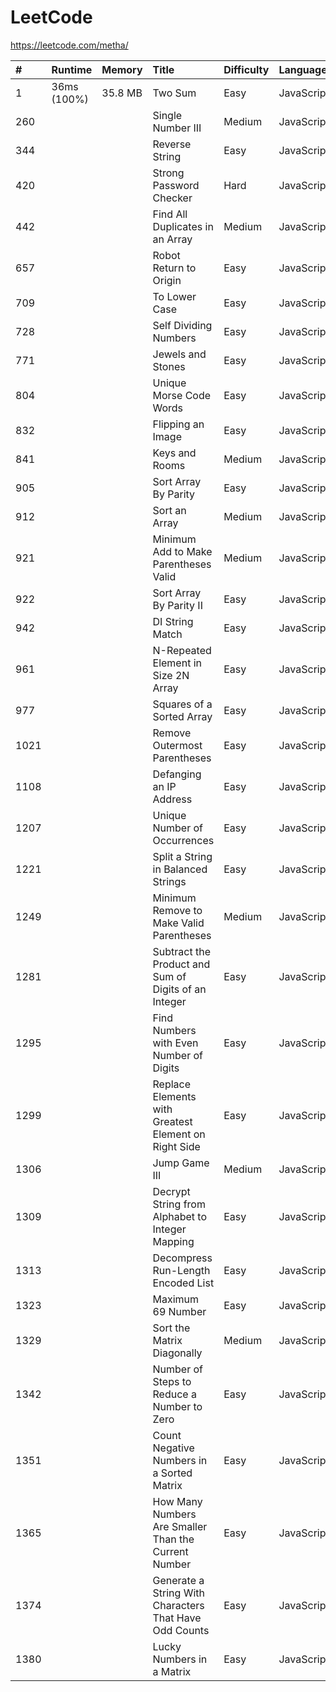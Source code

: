 # LeetCode

https://leetcode.com/metha/

| #    | Runtime        | Memory  | Title                                                    | Difficulty | Language   |
| :--- | :------------- | :------ | :------------------------------------------------------- | :--------- | :--------- |
| 1    | 36ms (100%)    | 35.8 MB | Two Sum                                                  | Easy       | JavaScript |
| 260  |                |         | Single Number III                                        | Medium     | JavaScript |
| 344  |                |         | Reverse String                                           | Easy       | JavaScript |
| 420  |                |         | Strong Password Checker                                  | Hard       | JavaScript |
| 442  |                |         | Find All Duplicates in an Array                          | Medium     | JavaScript |
| 657  |                |         | Robot Return to Origin                                   | Easy       | JavaScript |
| 709  |                |         | To Lower Case                                            | Easy       | JavaScript |
| 728  |                |         | Self Dividing Numbers                                    | Easy       | JavaScript |
| 771  |                |         | Jewels and Stones                                        | Easy       | JavaScript |
| 804  |                |         | Unique Morse Code Words                                  | Easy       | JavaScript |
| 832  |                |         | Flipping an Image                                        | Easy       | JavaScript |
| 841  |                |         | Keys and Rooms                                           | Medium     | JavaScript |
| 905  |                |         | Sort Array By Parity                                     | Easy       | JavaScript |
| 912  |                |         | Sort an Array                                            | Medium     | JavaScript |
| 921  |                |         | Minimum Add to Make Parentheses Valid                    | Medium     | JavaScript |
| 922  |                |         | Sort Array By Parity II                                  | Easy       | JavaScript |
| 942  |                |         | DI String Match                                          | Easy       | JavaScript |
| 961  |                |         | N-Repeated Element in Size 2N Array                      | Easy       | JavaScript |
| 977  |                |         | Squares of a Sorted Array                                | Easy       | JavaScript |
| 1021 |                |         | Remove Outermost Parentheses                             | Easy       | JavaScript |
| 1108 |                |         | Defanging an IP Address                                  | Easy       | JavaScript |
| 1207 |                |         | Unique Number of Occurrences                             | Easy       | JavaScript |
| 1221 |                |         | Split a String in Balanced Strings                       | Easy       | JavaScript |
| 1249 |                |         | Minimum Remove to Make Valid Parentheses                 | Medium     | JavaScript |
| 1281 |                |         | Subtract the Product and Sum of Digits of an Integer     | Easy       | JavaScript |
| 1295 |                |         | Find Numbers with Even Number of Digits                  | Easy       | JavaScript |
| 1299 |                |         | Replace Elements with Greatest Element on Right Side     | Easy       | JavaScript |
| 1306 |                |         | Jump Game III                                            | Medium     | JavaScript |
| 1309 |                |         | Decrypt String from Alphabet to Integer Mapping          | Easy       | JavaScript |
| 1313 |                |         | Decompress Run-Length Encoded List                       | Easy       | JavaScript |
| 1323 |                |         | Maximum 69 Number                                        | Easy       | JavaScript |
| 1329 |                |         | Sort the Matrix Diagonally                               | Medium     | JavaScript |
| 1342 |                |         | Number of Steps to Reduce a Number to Zero               | Easy       | JavaScript |
| 1351 |                |         | Count Negative Numbers in a Sorted Matrix                | Easy       | JavaScript |
| 1365 |                |         | How Many Numbers Are Smaller Than the Current Number     | Easy       | JavaScript |
| 1374 |                |         | Generate a String With Characters That Have Odd Counts   | Easy       | JavaScript |
| 1380 |                |         | Lucky Numbers in a Matrix                                | Easy       | JavaScript |
